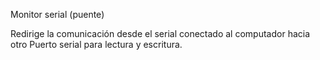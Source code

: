 Monitor serial (puente)

Redirige la comunicación desde el serial conectado al computador hacia otro Puerto serial para lectura y escritura.



